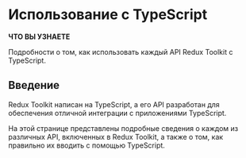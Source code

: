 # Использование с TypeScript

**ЧТО ВЫ УЗНАЕТЕ**

Подробности о том, как использовать каждый API Redux Toolkit с TypeScript.

## Введение

Redux Toolkit написан на TypeScript, а его API разработан для обеспечения отличной интеграции с приложениями TypeScript.

На этой странице представлены подробные сведения о каждом из различных API, включенных в Redux Toolkit, а также о том, как правильно их вводить с помощью TypeScript.
